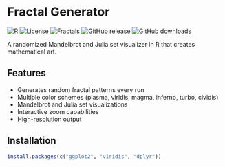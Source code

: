 # Fractal Generator
![R](https://img.shields.io/badge/R-4.0+-blue.svg)
![License](https://img.shields.io/badge/license-MIT-green.svg)
![Fractals](https://img.shields.io/badge/math-fractals-purple.svg)
[![GitHub release](https://img.shields.io/github/v/release/cartesianpixels/fractal-generator)](https://github.com/abdellahchaaibi/fractal-generator/releases/latest)
[![GitHub downloads](https://img.shields.io/github/downloads/cartesianpixels/fractal-generator/total)](https://github.com/cartesianpixels/fractal-generator/releases)

A randomized Mandelbrot and Julia set visualizer in R that creates mathematical art.

## Features
- Generates random fractal patterns every run
- Multiple color schemes (plasma, viridis, magma, inferno, turbo, cividis)
- Mandelbrot and Julia set visualizations
- Interactive zoom capabilities
- High-resolution output

## Installation
```r
install.packages(c("ggplot2", "viridis", "dplyr"))
